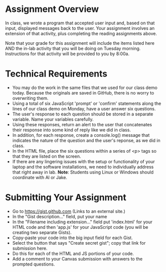 # Assignment Overview

In class, we wrote a program that accepted user input and, based on that input, displayed messages back to the user. Your assignment involves an extension of that activity, plus completing the reading assignments above.

Note that your grade for this assignment will include the items listed here AND the in-lab activity that you will be doing on Tuesday morning. Instructions for that activity will be provided to you by 8:00a.

# Technical Requirements

- You may do the work in the same files that we used for our class demo today. Because the originals are saved in GitHub, there is no worry to overwriting them.
- Using a total of six JavaScript 'prompt' or 'confirm' statements along the lines of our class demo on Monday, have a user answer six questions.
- The user's response to each question should be stored in a separate variable. Name your variables carefully.
- Using these responses, return an alert to the user that concatenates their response into some kind of reply like we did in class.
- In addition, for each response, create a console.log() message that indicates the nature of the question and the user's reponse, as we did in class.
- In the HTML file, place the six questions within a series of &lt;p&gt; tags so that they are listed on the screen.
- If there are any lingering issues with the setup or functionality of your laptop and the software installations, we need to individually address that right away in lab. **Note**: Students using Linux or Windows should coordinate with Al or Jake.

# Submitting Your Assignment

- Go to https://gist.github.com (Links to an external site.)
- In the "Gist description..." field, put your name
- In the "Filename including extension..." field put 'index.html' for your HTML code and then 'app.js' for your JavaScript code (you will be creating two separate Gists).
- Copy-paste your code into the big input field for each Gist.
- Select the button that says "Create secret gist"; copy that link for submission here.
- Do this for each of the HTML and JS portions of your code.
- Add a comment to your Canvas submission with answers to the prompted questions.
